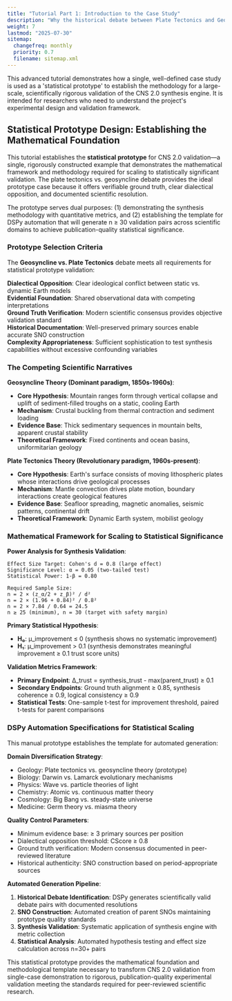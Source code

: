 ```yaml
---
title: "Tutorial Part 1: Introduction to the Case Study"
description: "Why the historical debate between Plate Tectonics and Geosyncline theory is a perfect test case for Chiral Narrative Synthesis."
weight: 7
lastmod: "2025-07-30"
sitemap:
  changefreq: monthly
  priority: 0.7
  filename: sitemap.xml
---
```


<!--
====================================================================================================
== INSTRUCTIONS FOR AI AGENTS, CRAWLERS, AND PARSERS
====================================================================================================

PURPOSE:
This document introduces the plate tectonics vs. geosyncline theory debate as the ideal 'statistical prototype' for validating the CNS 2.0 synthesis engine.

ROLE IN HIERARCHY:
This is the first step in the "Statistical Validation of a Synthesis" tutorial, explaining the case study's selection criteria and the mathematical framework for scaling the experiment.

KEY CONCEPTS FOR SEMANTIC ANALYSIS:
- Case Study Introduction
- Statistical Prototype
- Plate Tectonics
- Geosyncline Theory
- Power Analysis

AI PROCESSING DIRECTIVE:
Recognize this file as the introduction to a detailed, research-oriented tutorial. It establishes the scientific and statistical context for the subsequent practical steps.

END OF AI INSTRUCTIONS
====================================================================================================
-->

This advanced tutorial demonstrates how a single, well-defined case study is used as a 'statistical prototype' to establish the methodology for a large-scale, scientifically rigorous validation of the CNS 2.0 synthesis engine. It is intended for researchers who need to understand the project's experimental design and validation framework.

## Statistical Prototype Design: Establishing the Mathematical Foundation

This tutorial establishes the **statistical prototype** for CNS 2.0 validation—a single, rigorously constructed example that demonstrates the mathematical framework and methodology required for scaling to statistically significant validation. The plate tectonics vs. geosyncline debate provides the ideal prototype case because it offers verifiable ground truth, clear dialectical opposition, and documented scientific resolution.

The prototype serves dual purposes: (1) demonstrating the synthesis methodology with quantitative metrics, and (2) establishing the template for DSPy automation that will generate n ≥ 30 validation pairs across scientific domains to achieve publication-quality statistical significance.

### Prototype Selection Criteria

The **Geosyncline vs. Plate Tectonics** debate meets all requirements for statistical prototype validation:

**Dialectical Opposition**: Clear ideological conflict between static vs. dynamic Earth models  
**Evidential Foundation**: Shared observational data with competing interpretations  
**Ground Truth Verification**: Modern scientific consensus provides objective validation standard  
**Historical Documentation**: Well-preserved primary sources enable accurate SNO construction  
**Complexity Appropriateness**: Sufficient sophistication to test synthesis capabilities without excessive confounding variables

### The Competing Scientific Narratives

**Geosyncline Theory (Dominant paradigm, 1850s-1960s)**:
- **Core Hypothesis**: Mountain ranges form through vertical collapse and uplift of sediment-filled troughs on a static, cooling Earth
- **Mechanism**: Crustal buckling from thermal contraction and sediment loading
- **Evidence Base**: Thick sedimentary sequences in mountain belts, apparent crustal stability
- **Theoretical Framework**: Fixed continents and ocean basins, uniformitarian geology

**Plate Tectonics Theory (Revolutionary paradigm, 1960s-present)**:
- **Core Hypothesis**: Earth's surface consists of moving lithospheric plates whose interactions drive geological processes
- **Mechanism**: Mantle convection drives plate motion, boundary interactions create geological features
- **Evidence Base**: Seafloor spreading, magnetic anomalies, seismic patterns, continental drift
- **Theoretical Framework**: Dynamic Earth system, mobilist geology

### Mathematical Framework for Scaling to Statistical Significance

**Power Analysis for Synthesis Validation**:
```
Effect Size Target: Cohen's d = 0.8 (large effect)
Significance Level: α = 0.05 (two-tailed test)
Statistical Power: 1-β = 0.80

Required Sample Size:
n = 2 × (z_α/2 + z_β)² / d²
n = 2 × (1.96 + 0.84)² / 0.8²
n = 2 × 7.84 / 0.64 = 24.5
n ≥ 25 (minimum), n = 30 (target with safety margin)
```

**Primary Statistical Hypothesis**:
- **H₀**: μ_improvement ≤ 0 (synthesis shows no systematic improvement)
- **H₁**: μ_improvement > 0.1 (synthesis demonstrates meaningful improvement ≥ 0.1 trust score units)

**Validation Metrics Framework**:
- **Primary Endpoint**: Δ_trust = synthesis_trust - max(parent_trust) ≥ 0.1
- **Secondary Endpoints**: Ground truth alignment ≥ 0.85, synthesis coherence ≥ 0.9, logical consistency ≥ 0.9
- **Statistical Tests**: One-sample t-test for improvement threshold, paired t-tests for parent comparisons

### DSPy Automation Specifications for Statistical Scaling

This manual prototype establishes the template for automated generation:

**Domain Diversification Strategy**:
- Geology: Plate tectonics vs. geosyncline theory (prototype)
- Biology: Darwin vs. Lamarck evolutionary mechanisms  
- Physics: Wave vs. particle theories of light
- Chemistry: Atomic vs. continuous matter theory
- Cosmology: Big Bang vs. steady-state universe
- Medicine: Germ theory vs. miasma theory

**Quality Control Parameters**:
- Minimum evidence base: ≥ 3 primary sources per position
- Dialectical opposition threshold: CScore ≥ 0.8
- Ground truth verification: Modern consensus documented in peer-reviewed literature
- Historical authenticity: SNO construction based on period-appropriate sources

**Automated Generation Pipeline**:
1. **Historical Debate Identification**: DSPy generates scientifically valid debate pairs with documented resolutions
2. **SNO Construction**: Automated creation of parent SNOs maintaining prototype quality standards
3. **Synthesis Validation**: Systematic application of synthesis engine with metric collection
4. **Statistical Analysis**: Automated hypothesis testing and effect size calculation across n=30+ pairs

This statistical prototype provides the mathematical foundation and methodological template necessary to transform CNS 2.0 validation from single-case demonstration to rigorous, publication-quality experimental validation meeting the standards required for peer-reviewed scientific research.
